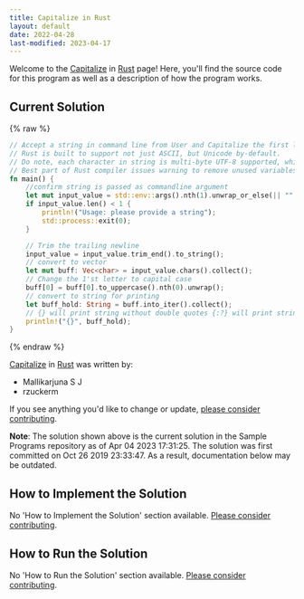 ```yaml
---
title: Capitalize in Rust
layout: default
date: 2022-04-28
last-modified: 2023-04-17
---
```


Welcome to the [Capitalize](https://sampleprograms.io/projects/capitalize) in [Rust](https://sampleprograms.io/languages/rust) page! Here, you'll find the source code for this program as well as a description of how the program works.

## Current Solution

{% raw %}

```rust
// Accept a string in command line from User and Capitalize the first letter of that string
// Rust is built to support not just ASCII, but Unicode by-default.
// Do note, each character in string is multi-byte UTF-8 supported, which needs upto 3 bytes (to accommodate Japanese letters)
// Best part of Rust compiler issues warning to remove unused variables, functions, ...
fn main() {
    //confirm string is passed as commandline argument
    let mut input_value = std::env::args().nth(1).unwrap_or_else(|| "".to_string());
    if input_value.len() < 1 {
        println!("Usage: please provide a string");
        std::process::exit(0);
    }

    // Trim the trailing newline
    input_value = input_value.trim_end().to_string();
    // convert to vector
    let mut buff: Vec<char> = input_value.chars().collect();
    // Change the 1'st letter to capital case
    buff[0] = buff[0].to_uppercase().nth(0).unwrap();
    // convert to string for printing
    let buff_hold: String = buff.into_iter().collect();
    // {} will print string without double quotes {:?} will print string with double quotes
    println!("{}", buff_hold);
}
```

{% endraw %}

[Capitalize](https://sampleprograms.io/projects/capitalize) in [Rust](https://sampleprograms.io/languages/rust) was written by:

- Mallikarjuna S J
- rzuckerm

If you see anything you'd like to change or update, [please consider contributing](https://github.com/TheRenegadeCoder/sample-programs).

**Note**: The solution shown above is the current solution in the Sample Programs repository as of Apr 04 2023 17:31:25. The solution was first committed on Oct 26 2019 23:33:47. As a result, documentation below may be outdated.

## How to Implement the Solution

No 'How to Implement the Solution' section available. [Please consider contributing](https://github.com/TheRenegadeCoder/sample-programs-website).

## How to Run the Solution

No 'How to Run the Solution' section available. [Please consider contributing](https://github.com/TheRenegadeCoder/sample-programs-website).